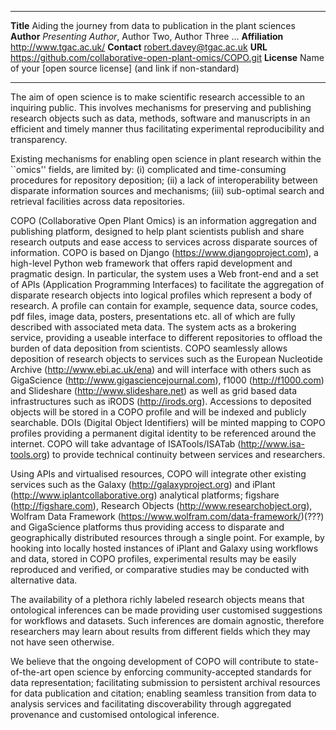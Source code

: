 --------------   -------------------------------------------
**Title**        Aiding the journey from data to publication in the plant sciences
**Author**       _Presenting Author_, Author Two, Author Three ...
**Affiliation**  <http://www.tgac.ac.uk/>
**Contact**       robert.davey@tgac.ac.uk
**URL**          <https://github.com/collaborative-open-plant-omics/COPO.git>
**License**      Name of your [open source license] (and link if non-standard)
--------------   -------------------------------------------

The aim of open science is to make scientific research accessible to
an inquiring public. This involves mechanisms for preserving and
publishing research objects such as data, methods, software and manuscripts in
an efficient and timely manner thus facilitating experimental reproducibility and transparency.

Existing mechanisms for enabling open science in plant research within the ``omics'' fields, are limited by: (i) complicated and time-consuming procedures for repository
deposition; (ii) a lack of interoperability between
disparate information sources and mechanisms; (iii) sub-optimal search and retrieval
facilities across data repositories.

COPO (Collaborative Open Plant Omics) is an information
aggregation and publishing platform, designed to help plant scientists publish
and share research outputs and ease access to services across disparate sources of information. COPO is based on
Django (https://www.djangoproject.com), a high-level Python
web framework that offers rapid development and pragmatic design. In
particular, the system uses a Web
front-end and a set of APIs (Application Programming
Interfaces) to facilitate the aggregation of disparate research
objects into logical profiles which represent a body of research. A
profile can contain for example, sequence data, source codes, pdf files, image data, posters, presentations etc. 
all of which are fully described with associated meta
data. The system acts as a brokering service,
providing a useable interface to different repositories to
offload the burden of data deposition from scientists. COPO seamlessly allows deposition of research objects to services
such as the European Nucleotide Archive (http://www.ebi.ac.uk/ena) and will interface with others such as GigaScience (http://www.gigasciencejournal.com), f1000 (http://f1000.com) and Slideshare (http://www.slideshare.net) as well as grid based data infrastructures such as iRODS
(http://irods.org). Accessions to deposited objects will be stored in a COPO profile and will be indexed and publicly searchable. DOIs (Digital Object Identifiers) will be minted mapping to COPO profiles providing a permanent digital identity to be referenced around the internet. COPO will take advantage of ISATools/ISATab (http://www.isa-tools.org) to provide technical continuity between services and researchers.

Using APIs and virtualised resources, COPO will integrate other existing services such as the Galaxy
(http://galaxyproject.org) and iPlant
(http://www.iplantcollaborative.org) analytical platforms; figshare
(http://figshare.com), Research Objects (http://www.researchobject.org), Wolfram Data Framework (https://www.wolfram.com/data-framework/)(???) and
GigaScience platforms thus providing access to disparate and
geographically distributed resources through a single point. For example, by hooking into locally hosted instances of
iPlant and Galaxy using workflows and data, stored in COPO profiles, experimental results may be
easily reproduced and verified, or comparative studies may be
conducted with alternative data.

The availability of a plethora richly labeled research objects means that ontological inferences can be made providing user customised suggestions for workflows and datasets. Such inferences are domain agnostic, therefore researchers may learn about results from different fields which they may not have seen otherwise.

We believe that the ongoing development of COPO will contribute to
state-of-the-art open science by enforcing community-accepted standards for data representation; facilitating submission to persistent archival resources for data publication and citation; enabling seamless transition from data to analysis services and facilitating discoverability through aggregated provenance and customised ontological inference. 


